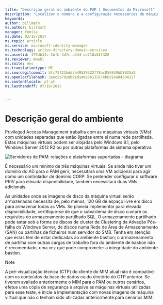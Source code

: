 ```yaml
---
title: "Descrição geral do ambiente do PAM | Documentos da Microsoft"
description: "Localizar o número e a configuração necessários de máquinas virtuais a implementar Privileged Access Management com êxito"
keywords: 
author: billmath
ms.author: billmath
manager: femila
ms.date: 03/15/2017
ms.topic: article
ms.service: microsoft-identity-manager
ms.technology: active-directory-domain-services
ms.assetid: 479db14c-1bfb-4d7c-a344-cd718a01f328
ms.reviewer: mwahl
ms.suite: ems
ms.translationtype: MT
ms.sourcegitcommit: bfc73723bdd3a49529522f78ac056939bb8025a3
ms.openlocfilehash: 3e6c5a70c6b9ed140a56135676bbd14a84504317
ms.contentlocale: pt-pt
ms.lasthandoff: 07/10/2017


---
```


# Descrição geral do ambiente
<a id="environment-overview" class="xliff"></a>

Privileged Access Management trabalha com as máquinas virtuais (VMs) com unidades separadas que estão ligadas entre si numa rede partilhada. Estas máquinas virtuais podem ser alojadas pelo Windows 8.1, pelo Windows Server 2012 R2 ou por outras plataformas de sistema operativo.

![Servidores de PAM: relações e plataformas suportadas - diagrama](media/pam-test-lab-architecture.png)

É necessário um mínimo de três máquinas virtuais.  Se ainda não tiver um domínio do AD para o PAM gerir, necessitará uma VM adicional para agir como um controlador de domínio CORP.  Se pretender configurar o software PRIV para elevada disponibilidade, também necessitará duas VMs adicionais.

As unidades onde as imagens de disco da máquina virtual serão armazenadas necessita de, pelo menos, 120 GB de espaço livre em disco para armazenar todas as VMs.  Se planeia implementar para elevada disponibilidade, certifique-se de que o subsistema de disco cumpre os requisitos do armazenamento partilhado SQL.  O armazenamento partilhado pode estar sob a forma de discos de cluster de Clustering de Ativação Pós-falha do Windows Server, de discos numa Rede de Área de Armazenamento (SAN) ou partilhas de ficheiros num servidor do SMB. Tenha em atenção que estas têm de estar dedicadas ao ambiente bastion; o armazenamento de partilha com outras cargas de trabalho fora do ambiente de bastion não é recomendado, uma vez que pode comprometer a integridade do ambiente bastion.

> [!NOTE]
> A pré-visualização técnica (CTP) do cliente do MIM atual não é compatível com os conteúdos da base de dados ou do diretório do CTP anterior. Se tiverem avaliado anteriormente o MIM para o PAM ou outros cenários, efetue uma cópia de segurança e arquive as máquinas virtuais utilizadas para esse teste, e inicie a implementação com novas imagens de máquina virtual que não o tenham sido utilizadas anteriormente para cenários MIM.

